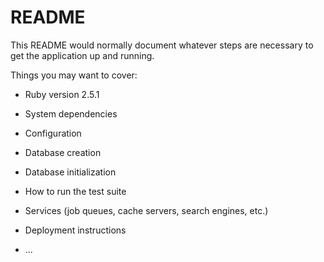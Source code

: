 # README

This README would normally document whatever steps are necessary to get the
application up and running.

Things you may want to cover:

* Ruby version
	2.5.1

* System dependencies

* Configuration

* Database creation

* Database initialization

* How to run the test suite

* Services (job queues, cache servers, search engines, etc.)

* Deployment instructions

* ...